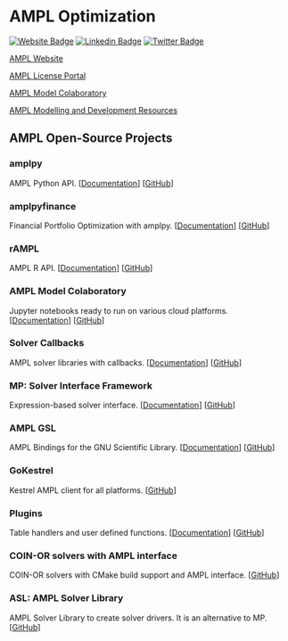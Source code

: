 # AMPL Optimization

[![Website Badge](https://img.shields.io/badge/Website-3b5998?style=flat-square&logo=google-chrome&logoColor=white)](https://ampl.com/)
[![Linkedin Badge](https://img.shields.io/badge/-LinkedIn-0e76a8?style=flat-square&logo=Linkedin&logoColor=white)](https://www.linkedin.com/company/ampl/)
[![Twitter Badge](https://img.shields.io/badge/-Twitter-00acee?style=flat-square&logo=Twitter&logoColor=white)](https://twitter.com/AMPLopt)

[AMPL Website](https://ampl.com)

[AMPL License Portal](https://portal.ampl.com)

[AMPL Model Colaboratory](https://colab.ampl.com)

[AMPL Modelling and Development Resources](https://dev.ampl.com)

## AMPL Open-Source Projects

### amplpy

AMPL Python API. [[Documentation](https://amplpy.readthedocs.io/)] [[GitHub](https://github.com/ampl/amplpy)]

### amplpyfinance

Financial Portfolio Optimization with amplpy. [[Documentation](https://amplpyfinance.readthedocs.io/)] [[GitHub](https://github.com/ampl/amplpyfinance)]

### rAMPL

AMPL R API. [[Documentation](https://rAMPL.readthedocs.io/)] [[GitHub](https://github.com/ampl/rAMPL)]

### AMPL Model Colaboratory

Jupyter notebooks ready to run on various cloud platforms. [[Documentation](https://amplcolab.readthedocs.io/)] [[GitHub](https://github.com/ampl/amplcolab)]

### Solver Callbacks

AMPL solver libraries with callbacks. [[Documentation](https://ampls.readthedocs.io/)] [[GitHub](https://github.com/ampl/ampls-api)]

### MP: Solver Interface Framework

Expression-based solver interface. [[Documentation](https://amplmp.readthedocs.io/)] [[GitHub](https://github.com/ampl/mp)]

### AMPL GSL

AMPL Bindings for the GNU Scientific Library. [[Documentation](https://amplgsl.readthedocs.io/)] [[GitHub](https://github.com/ampl/gsl)]

### GoKestrel

Kestrel AMPL client for all platforms. [[GitHub](https://github.com/ampl/gokestrel)]

### Plugins

Table handlers and user defined functions. [[Documentation](https://amplplugins.readthedocs.io/)] [[GitHub](https://github.com/ampl/plugins)]

### COIN-OR solvers with AMPL interface

COIN-OR solvers with CMake build support and AMPL interface. [[GitHub](https://github.com/ampl/coin)]

### ASL: AMPL Solver Library

AMPL Solver Library to create solver drivers. It is an alternative to MP. [[GitHub](https://github.com/ampl/asl)]
